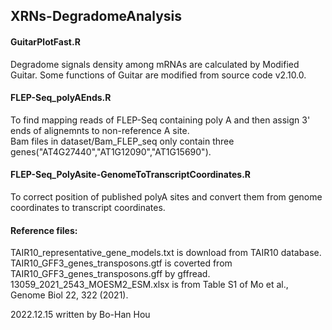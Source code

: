 ## XRNs-DegradomeAnalysis

#### GuitarPlotFast.R  
Degradome signals density among mRNAs are calculated by Modified Guitar. Some functions of Guitar are modified from source code v2.10.0.  

#### FLEP-Seq_polyAEnds.R  
To find mapping reads of FLEP-Seq containing poly A and then assign 3' ends of alignemnts to non-reference A site.  
Bam files in dataset/Bam_FLEP_seq only contain three genes("AT4G27440","AT1G12090","AT1G15690").  

#### FLEP-Seq_PolyAsite-GenomeToTranscriptCoordinates.R  
To correct position of published polyA sites and convert them from genome coordinates to transcript coordinates.  

#### Reference files:  
TAIR10_representative_gene_models.txt is download from TAIR10 database.  
TAIR10_GFF3_genes_transposons.gtf is coverted from TAIR10_GFF3_genes_transposons.gff by gffread.  
13059_2021_2543_MOESM2_ESM.xlsx is from Table S1 of Mo et al., Genome Biol 22, 322 (2021).

2022.12.15 written by Bo-Han Hou
